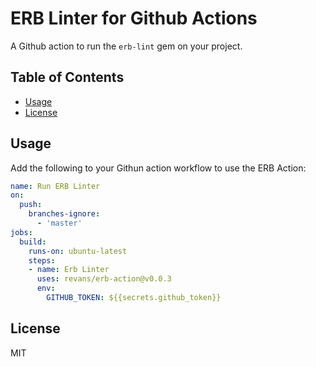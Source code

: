 # ERB Linter for Github Actions

A Github action to run the `erb-lint` gem on your project.

## Table of Contents

* [Usage](#usage)
* [License](#license)

## Usage

Add the following to your Githun action workflow to use the ERB Action:

```yaml
name: Run ERB Linter
on:
  push:
    branches-ignore:
      - 'master'
jobs:
  build:
    runs-on: ubuntu-latest
    steps:
    - name: Erb Linter
      uses: revans/erb-action@v0.0.3
      env:
        GITHUB_TOKEN: ${{secrets.github_token}}

```

## License

MIT
